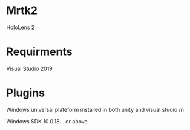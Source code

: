 # Mrtk2
 HoloLens 2

# Requirments

Visual Studio 2019

# Plugins

Windows universal plateform installed in both unity and visual studio /n

Windows SDK 10.0.18... or above
